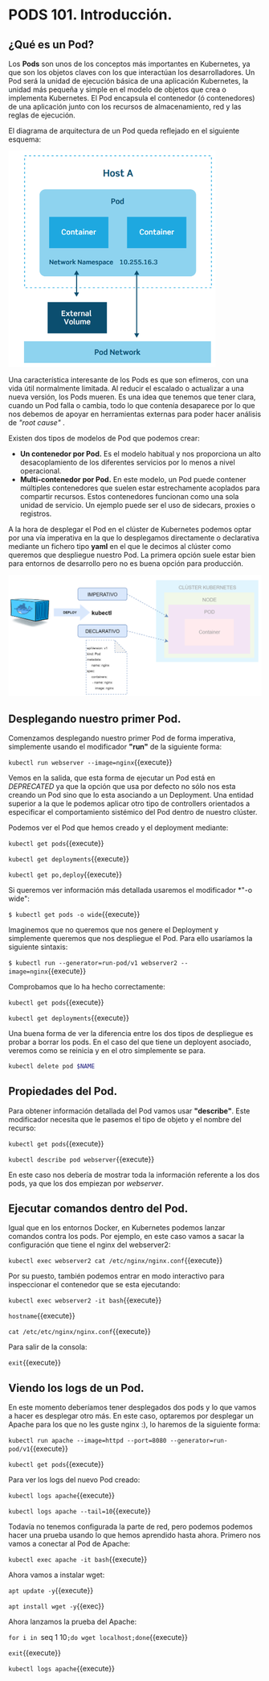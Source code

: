 # PODS 101. Introducción.

## ¿Qué es un Pod?

Los **Pods** son unos de los conceptos más importantes en Kubernetes, ya que son los objetos claves con los que interactúan los desarrolladores.  Un Pod será la unidad de ejecución básica de una aplicación Kubernetes, la unidad más pequeña y simple en el modelo de objetos que crea o implementa Kubernetes. El Pod encapsula el contenedor (ó contenedores) de una aplicación junto con los recursos de almacenamiento, red y las reglas de ejecución.   

El diagrama de arquitectura de un Pod queda reflejado en el siguiente esquema:

<img src="./assets/Pod_architecture.png" alt="image-20200513132919459" style="zoom:50%;" />

Una característica interesante de los Pods es que son efímeros, con una vida útil normalmente limitada. Al reducir el escalado o actualizar a una nueva versión, los Pods mueren. Es una idea que tenemos que tener clara, cuando un Pod falla o cambia, todo lo que contenía desaparece por lo que nos debemos de apoyar en herramientas externas para poder hacer análisis de *"root cause"* .

Existen dos tipos de modelos de Pod que podemos crear:

- **Un contenedor por Pod.**  Es el modelo habitual y nos proporciona un alto desacoplamiento de los diferentes servicios por lo menos a nivel operacional.
- **Multi-contenedor por Pod.** En este modelo, un Pod puede contener múltiples contenedores que suelen estar estrechamente acoplados para compartir recursos. Estos contenedores funcionan como una sola unidad de servicio. Un ejemplo puede ser el uso de sidecars, proxies o registros.



A la hora de desplegar el Pod en el clúster de Kubernetes podemos optar por una vía imperativa en la que lo desplegamos directamente o declarativa mediante un fichero tipo **yaml** en el que le decimos al clúster como queremos que despliegue nuestro Pod. La primera opción suele estar bien para entornos de desarrollo pero no es buena opción para producción. 

![image-20200513144516694](./assets/Deply_aplication_Pod.png)



## Desplegando nuestro primer Pod.

Comenzamos desplegando nuestro primer Pod de forma imperativa, simplemente usando el modificador **"run"** de la siguiente forma:

`kubectl run webserver --image=nginx`{{execute}}

Vemos en la salida, que esta forma de ejecutar un Pod está en *DEPRECATED* ya que la opción que usa por defecto no sólo nos esta creando un Pod sino que lo esta asociando a un Deployment. Una entidad superior a la que le podemos aplicar otro tipo de controllers orientados a especificar el comportamiento sistémico del Pod dentro de nuestro clúster.

Podemos ver el Pod que hemos creado y  el deployment mediante:

`kubectl get pods`{{execute}}

`kubectl get deployments`{{execute}}

`kubectl get po,deploy`{{execute}}

Si queremos ver información más detallada usaremos el modificador *"-o wide":

`$ kubectl get pods -o wide`{{execute}}

Imaginemos que no queremos que nos genere el Deployment y simplemente queremos que nos despliegue el Pod. Para ello usaríamos la siguiente sintaxis:

`$ kubectl run --generator=run-pod/v1 webserver2 --image=nginx`{{execute}}

Comprobamos que lo ha hecho correctamente:

`kubectl get pods`{{execute}}

`kubectl get deployments`{{execute}}

Una buena forma de ver la diferencia entre los dos tipos de despliegue es probar a borrar los pods. En el caso del que tiene un deployent asociado, veremos como se reinicia y en el otro simplemente se para. 

```bash
kubectl delete pod $NAME
```



## Propiedades del Pod.

Para obtener información detallada del Pod vamos usar **"describe"**.  Este modificador necesita que le pasemos el tipo de objeto y el nombre del recurso:

`kubectl get pods`{{execute}}

`kubectl describe pod webserver`{{execute}}

En este caso nos debería de mostrar toda la información referente a los dos pods, ya que los dos empiezan por *webserver*.



## Ejecutar comandos dentro del Pod.

Igual que en los entornos Docker, en Kubernetes podemos lanzar comandos contra los pods. Por ejemplo, en este caso vamos a sacar la configuración que tiene el nginx del webserver2:

`kubectl exec webserver2 cat /etc/nginx/nginx.conf`{{execute}}

Por su puesto, también podemos entrar en modo interactivo para inspeccionar el contenedor que se esta ejecutando:

`kubectl exec webserver2 -it bash`{{execute}}

`hostname`{{execute}}

`cat /etc/etc/nginx/nginx.conf`{{execute}}

Para salir de la consola:

`exit`{{execute}}



## Viendo los logs de un Pod.

En este momento deberíamos tener desplegados dos pods y lo que vamos a hacer es desplegar otro más. En este caso, optaremos por desplegar un Apache para los que no les guste nginx :), lo haremos de la siguiente forma:

`kubectl run apache --image=httpd --port=8080 --generator=run-pod/v1`{{execute}}

`kubectl get pods`{{execute}}

Para ver los logs del nuevo Pod creado:

`kubectl logs apache`{{execute}}

`kubectl logs apache --tail=10`{{execute}}

Todavía no tenemos configurada la parte de red, pero podemos podemos hacer una prueba usando lo que hemos aprendido hasta ahora. Primero nos vamos a conectar al Pod de Apache:

`kubectl exec apache -it bash`{{execute}}

Ahora vamos a instalar wget:

`apt update -y`{{execute}}

`apt install wget -y`{{exec}}

Ahora lanzamos la prueba del Apache:

`for i in `seq 1 10`;do wget localhost;done`{{execute}}

`exit`{{execute}}

`kubectl logs apache`{{execute}}